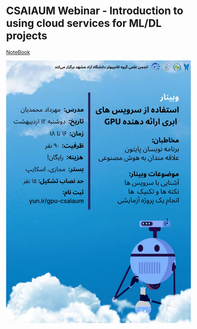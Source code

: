 # CSAIAUM Webinar - Introduction to using cloud services for ML/DL projects

[NoteBook](https://github.com/mehrdad-dev/gpu-csaiaum-webinar/blob/master/CSAIAUM_Colab_Webinar.ipynb)

![poster mehrdad mohammadian](https://github.com/mehrdad-dev/gpu-csaiaum-webinar/blob/master/poster.jpg)
